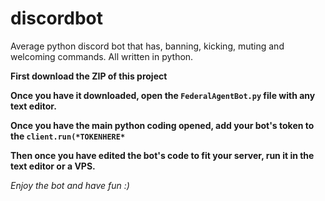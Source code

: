 # discordbot
Average python discord bot that has, banning, kicking, muting and welcoming commands. All written in python.

**First download the ZIP of this project**

**Once you have it downloaded, open the `FederalAgentBot.py` file with any text editor.**

**Once you have the main python coding opened, add your bot's token to the `client.run(*TOKENHERE*`**

**Then once you have edited the bot's code to fit your server, run it in the text editor or a VPS.**

*Enjoy the bot and have fun :)*
